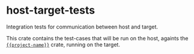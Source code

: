 # host-target-tests

Integration tests for communication between host and target.

This crate contains the test-cases that will be run on the host, againts the [`{{project-name}}`](file://../{{project-name}}/README.md) crate, running on the target.
